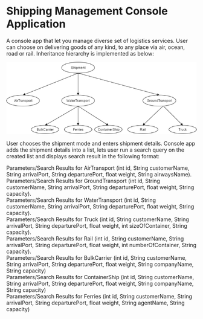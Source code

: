 # Shipping Management Console Application

A console app that let you manage diverse set of logistics services. User can choose on delivering goods of any kind, to any place via air, ocean, road or rail. Inheritance hierarchy is implemented as below:  

![Image of Yaktocat](https://github.com/rochitranjan/Shipping-Management-Console-Application/blob/master/3577_shipment%20mode.png)

User chooses the shipment mode and enters shipment details. Console app adds the shipment details into a list, lets user run a search query on the created list and displays search result in the following format:  

Parameters/Search Results for AirTransport (int id, String customerName, String arrivalPort, String departurePort, float weight, String airwaysName).  
Parameters/Search Results for GroundTransport (int id, String customerName, String arrivalPort, String departurePort, float weight, String capacity).  
Parameters/Search Results for WaterTransport (int id, String customerName, String arrivalPort, String departurePort, float weight, String capacity).  
Parameters/Search Results for Truck (int id, String customerName, String arrivalPort, String departurePort, float weight, int sizeOfContainer, String capacity).  
Parameters/Search Results for Rail (int id, String customerName, String arrivalPort, String departurePort, float weight, int numberOfContainer, String capacity).  
Parameters/Search Results for BulkCarrier (int id, String customerName, String arrivalPort, String departurePort, float weight, String companyName, String capacity)  
Parameters/Search Results for ContainerShip (int id, String customerName, String arrivalPort, String departurePort, float weight, String companyName, String capacity)  
Parameters/Search Results for Ferries (int id, String customerName, String arrivalPort, String departurePort, float weight, String agentName, String capacity)   







